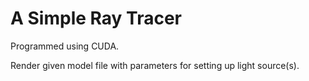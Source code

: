# A Simple Ray Tracer


Programmed using CUDA.

Render given model file with parameters for setting up light source(s).
